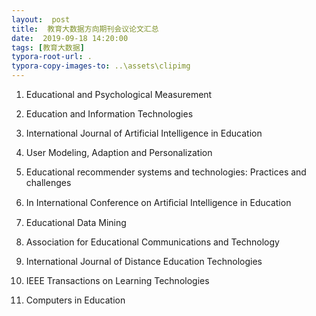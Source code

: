 ```yaml
---
layout:  post
title:  教育大数据方向期刊会议论文汇总
date:  2019-09-18 14:20:00
tags: [教育大数据]
typora-root-url: .
typora-copy-images-to: ..\assets\clipimg
---
```


1. Educational and Psychological Measurement

2. Education and Information Technologies

3. International Journal of  Artificial Intelligence in Education

4. User Modeling, Adaption and Personalization

5. Educational recommender systems and technologies: Practices and challenges

6. In International Conference on Artiﬁcial Intelligence in Education

7. Educational Data Mining

8. Association for Educational Communications and Technology 

9. International Journal of   Distance Education Technologies 

10. IEEE Transactions on Learning  Technologies

11. Computers in Education